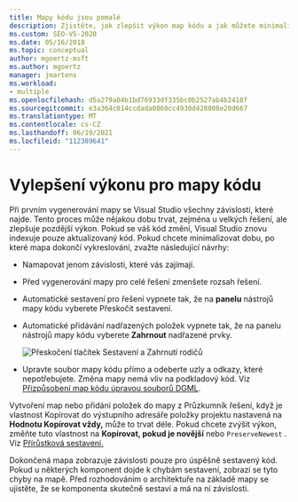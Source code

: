 ```yaml
---
title: Mapy kódu jsou pomalé
description: Zjistěte, jak zlepšit výkon map kódu a jak můžete minimalizovat čas potřebný k dokončení vykreslování.
ms.custom: SEO-VS-2020
ms.date: 05/16/2018
ms.topic: conceptual
author: mgoertz-msft
ms.author: mgoertz
manager: jmartens
ms.workload:
- multiple
ms.openlocfilehash: d5a279a04b1bd76933df335bc0b2527ab4b2418f
ms.sourcegitcommit: e3a364c014ccdada0860cc4930d428808e20d667
ms.translationtype: MT
ms.contentlocale: cs-CZ
ms.lasthandoff: 06/19/2021
ms.locfileid: "112389641"
---
```

# <a name="improve-performance-for-code-maps"></a>Vylepšení výkonu pro mapy kódu

Při prvním vygenerování mapy se Visual Studio všechny závislosti, které najde. Tento proces může nějakou dobu trvat, zejména u velkých řešení, ale zlepšuje pozdější výkon. Pokud se váš kód změní, Visual Studio znovu indexuje pouze aktualizovaný kód. Pokud chcete minimalizovat dobu, po které mapa dokončí vykreslování, zvažte následující návrhy:

- Namapovat jenom závislosti, které vás zajímají.

- Před vygenerování mapy pro celé řešení zmenšete rozsah řešení.

- Automatické sestavení pro řešení vypnete tak, že na **panelu** nástrojů mapy kódu vyberete Přeskočit sestavení.

- Automatické přidávání nadřazených položek vypnete tak, že na panelu nástrojů mapy kódu vyberete **Zahrnout** nadřazené prvky.

   ![Přeskočení tlačítek Sestavení a Zahrnutí rodičů](../modeling/media/codemapsfilterskipbuildicons.png)

- Upravte soubor mapy kódu přímo a odeberte uzly a odkazy, které nepotřebujete. Změna mapy nemá vliv na podkladový kód. Viz [Přizpůsobení map kódu úpravou souborů DGML](../modeling/customize-code-maps-by-editing-the-dgml-files.md).

Vytvoření map nebo přidání položek do mapy  z Průzkumník řešení, když je  vlastnost Kopírovat do výstupního adresáře položky projektu nastavená na **Hodnotu Kopírovat vždy,** může to trvat déle. Pokud chcete zvýšit výkon, změňte tuto vlastnost na **Kopírovat, pokud je novější** nebo `PreserveNewest` . Viz [Přírůstková sestavení.](../msbuild/incremental-builds.md)

Dokončená mapa zobrazuje závislosti pouze pro úspěšně sestavený kód. Pokud u některých komponent dojde k chybám sestavení, zobrazí se tyto chyby na mapě. Před rozhodováním o architektuře na základě mapy se ujistěte, že se komponenta skutečně sestaví a má na ní závislosti.
